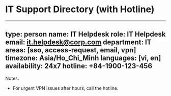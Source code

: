 # IT Support Directory (with Hotline)

---
type: person
name: IT Helpdesk
role: IT Helpdesk
email: it.helpdesk@corp.com
department: IT
areas: [sso, access-request, email, vpn]
timezone: Asia/Ho_Chi_Minh
languages: [vi, en]
availability: 24x7
hotline: +84-1900-123-456
---

Notes:
- For urgent VPN issues after hours, call the hotline.
